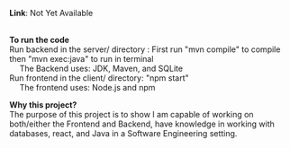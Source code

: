 **Link**: Not Yet Available  <br/><br/>


**To run the code**  <br/>
Run backend in the server/ directory : First run "mvn compile" to compile then "mvn exec:java" to run in terminal  <br/>
&emsp; The Backend uses: JDK, Maven, and SQLite  <br>
Run frontend in the client/ directory: "npm start"  <br>
&emsp; The frontend uses: Node.js and npm


**Why this project?**  <br/>
The purpose of this project is to show I am capable of working on both/either the Frontend and Backend, have knowledge in working with databases, react, and Java in a Software Engineering setting.
